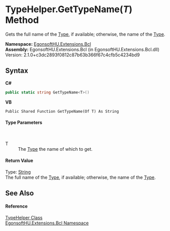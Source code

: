 # TypeHelper.GetTypeName(*T*) Method 
 

Gets the full name of the <a href="https://learn.microsoft.com/dotnet/api/system.type" target="_blank" rel="noopener noreferrer">Type</a>, if available; otherwise, the name of the <a href="https://learn.microsoft.com/dotnet/api/system.type" target="_blank" rel="noopener noreferrer">Type</a>.

**Namespace:**&nbsp;<a href="N_EgonsoftHU_Extensions_Bcl.md">EgonsoftHU.Extensions.Bcl</a><br />**Assembly:**&nbsp;EgonsoftHU.Extensions.Bcl (in EgonsoftHU.Extensions.Bcl.dll) Version: 2.1.0+c3dc2893f0812c87b63b366f67c4cfb5c4234bd9

## Syntax

**C#**<br />
``` C#
public static string GetTypeName<T>()

```

**VB**<br />
``` VB
Public Shared Function GetTypeName(Of T) As String
```


#### Type Parameters
&nbsp;<dl><dt>T</dt><dd>The <a href="https://learn.microsoft.com/dotnet/api/system.type" target="_blank" rel="noopener noreferrer">Type</a> the name of which to get.</dd></dl>

#### Return Value
Type: <a href="https://learn.microsoft.com/dotnet/api/system.string" target="_blank" rel="noopener noreferrer">String</a><br />The full name of the <a href="https://learn.microsoft.com/dotnet/api/system.type" target="_blank" rel="noopener noreferrer">Type</a>, if available; otherwise, the name of the <a href="https://learn.microsoft.com/dotnet/api/system.type" target="_blank" rel="noopener noreferrer">Type</a>.

## See Also


#### Reference
<a href="T_EgonsoftHU_Extensions_Bcl_TypeHelper.md">TypeHelper Class</a><br /><a href="N_EgonsoftHU_Extensions_Bcl.md">EgonsoftHU.Extensions.Bcl Namespace</a><br />